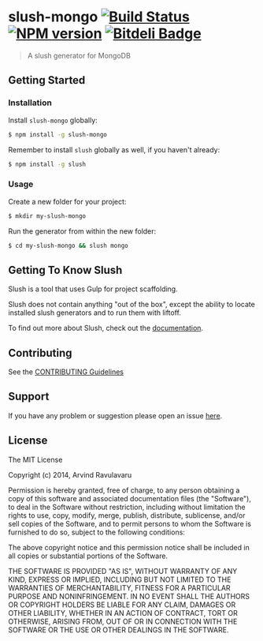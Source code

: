 # slush-mongo [![Build Status](https://secure.travis-ci.org/arvindr21/slush-mongo.png?branch=master)](https://travis-ci.org/arvindr21/slush-mongo) [![NPM version](https://badge-me.herokuapp.com/api/npm/slush-mongo.png)](http://badges.enytc.com/for/npm/slush-mongo) [![Bitdeli Badge](https://d2weczhvl823v0.cloudfront.net/arvindr21/slush-mongo/trend.png)](https://bitdeli.com/free "Bitdeli Badge")

> A slush generator for MongoDB


## Getting Started

### Installation

Install `slush-mongo` globally:

```bash
$ npm install -g slush-mongo
```

Remember to install `slush` globally as well, if you haven't already:

```bash
$ npm install -g slush
```

### Usage

Create a new folder for your project:

```bash
$ mkdir my-slush-mongo
```

Run the generator from within the new folder:

```bash
$ cd my-slush-mongo && slush mongo
```

## Getting To Know Slush

Slush is a tool that uses Gulp for project scaffolding.

Slush does not contain anything "out of the box", except the ability to locate installed slush generators and to run them with liftoff.

To find out more about Slush, check out the [documentation](https://github.com/klei/slush).

## Contributing

See the [CONTRIBUTING Guidelines](https://github.com/arvindr21/slush-mongo/blob/master/CONTRIBUTING.md)

## Support
If you have any problem or suggestion please open an issue [here](https://github.com/arvindr21/slush-mongo/issues).

## License 

The MIT License

Copyright (c) 2014, Arvind Ravulavaru

Permission is hereby granted, free of charge, to any person
obtaining a copy of this software and associated documentation
files (the "Software"), to deal in the Software without
restriction, including without limitation the rights to use,
copy, modify, merge, publish, distribute, sublicense, and/or sell
copies of the Software, and to permit persons to whom the
Software is furnished to do so, subject to the following
conditions:

The above copyright notice and this permission notice shall be
included in all copies or substantial portions of the Software.

THE SOFTWARE IS PROVIDED "AS IS", WITHOUT WARRANTY OF ANY KIND,
EXPRESS OR IMPLIED, INCLUDING BUT NOT LIMITED TO THE WARRANTIES
OF MERCHANTABILITY, FITNESS FOR A PARTICULAR PURPOSE AND
NONINFRINGEMENT. IN NO EVENT SHALL THE AUTHORS OR COPYRIGHT
HOLDERS BE LIABLE FOR ANY CLAIM, DAMAGES OR OTHER LIABILITY,
WHETHER IN AN ACTION OF CONTRACT, TORT OR OTHERWISE, ARISING
FROM, OUT OF OR IN CONNECTION WITH THE SOFTWARE OR THE USE OR
OTHER DEALINGS IN THE SOFTWARE.

